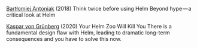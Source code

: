 
[Bartłomiej Antoniak](https://medium.com/virtuslab/think-twice-before-using-helm-25fbb18bc822)
(2018) Think twice before using Helm
Beyond hype — a critical look at Helm

[Kaspar von Grünberg](https://humanitec.com/blog/your-helm-zoo-will-kill-you)
(2020) Your Helm Zoo Will Kill You
There is a fundamental design flaw with Helm, leading to dramatic long-term consequences and you have to solve this now.
